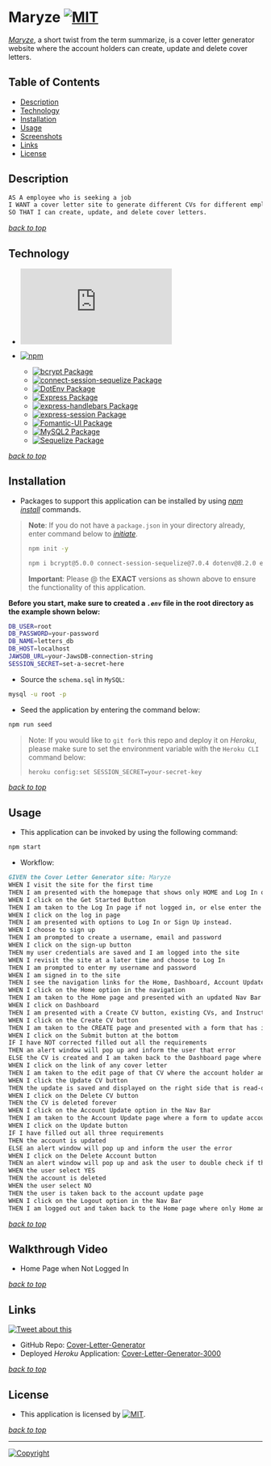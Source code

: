 # Maryze [![MIT](https://img.shields.io/static/v1.svg?label=📃%20License&message=MIT&color=important)](./LICENSE)

*[Maryze](https://cover-letter-generator-3000-7a5be5cf3592.herokuapp.com/)*, a short twist from the term summarize, is a cover letter generator website where the account holders can create, update and delete cover letters.

## Table of Contents

- [Description](#description)
- [Technology](#technology)
- [Installation](#installation)
- [Usage](#usage)
- [Screenshots](#screenshots)
- [Links](#links)
- [License](#license)

## Description

```md
AS A employee who is seeking a job
I WANT a cover letter site to generate different CVs for different employers
SO THAT I can create, update, and delete cover letters.
```

[_back to top_](#table-of-contents)

## Technology

- [![Node.js](https://img.shields.io/badge/Node.js®-v20.5.1-blue?logo=node.js)](https://nodejs.org/en)

- [![npm](https://img.shields.io/badge/npm-v9.8.1-blue?logo=npm)](https://docs.npmjs.com/cli/v9/)
  - [![bcrypt Package](https://img.shields.io/badge/bcrypt-5.1.0-green?logo=npm)](https://www.npmjs.com/package/bcrypt)
  - [![connect-session-sequelize Package](https://img.shields.io/badge/Connect--Session--Sequelize-7.1.7-green?logo=npm)](https://www.npmjs.com/package/connect-session-sequelize)
  - [![DotEnv Package](https://img.shields.io/badge/DotEnv-16.3.1-green?logo=dotenv)](https://www.npmjs.com/package/dotenv)
  - [![Express Package](https://img.shields.io/badge/Express-4.18.2-green?logo=express)](https://www.npmjs.com/package/express)
  - [![express-handlebars Package](https://img.shields.io/badge/Express--Handlebars-7.1.1-green?logo=express)](https://www.npmjs.com/package/express-handlebars)
  - [![express-session Package](https://img.shields.io/badge/Express--Session-1.17.3-green?logo=express)](https://www.npmjs.com/package/express-session)
  - [![Fomantic-UI Package](https://img.shields.io/badge/Fomantic--UI-2.9.2-green?logo=npm)](https://fomantic-ui.com/)
  - [![MySQL2 Package](https://img.shields.io/badge/MySQL2-2.1.0-green?logo=mysql)](https://www.npmjs.com/package/mysql2)
  - [![Sequelize Package](https://img.shields.io/badge/sequelize-5.21.7-green?logo=sequelize)](https://www.npmjs.com/package/sequelize)

[_back to top_](#table-of-contents)

## Installation

- Packages to support this application can be installed by using [_npm install_](https://docs.npmjs.com/cli/v9/commands/npm-install) commands.

> **Note**: If you do not have a `package.json` in your directory already, enter command below to [_initiate_](https://docs.npmjs.com/cli/v9/commands/npm-init).
>
> ```bash
> npm init -y
> ```
>
> ```bash
> npm i bcrypt@5.0.0 connect-session-sequelize@7.0.4 dotenv@8.2.0 express@4.17.1 express-handlebars@5.2.0 express-session@1.17.1 fomantic-ui@2.9.2 mysql2@2.2.5 nodemon@3.0.1 sequelize@6.3.5
> ```
>
> **Important**: Please @ the **EXACT** versions as shown above to ensure the functionality of this application.

**Before you start, make sure to created a _`.env`_ file in the root directory as the example shown below:**

```bash
DB_USER=root
DB_PASSWORD=your-password
DB_NAME=letters_db
DB_HOST=localhost
JAWSDB_URL=your-JawsDB-connection-string
SESSION_SECRET=set-a-secret-here
```

- Source the `schema.sql` in `MySQL`:

```bash
mysql -u root -p
```

- Seed the application by entering the command below:

```bash
npm run seed
```

> Note: If you would like to `git fork` this repo and deploy it on _Heroku_, please make sure to set the environment variable with the `Heroku CLI` command below:
>
> ```bash
> heroku config:set SESSION_SECRET=your-secret-key
> ```

[_back to top_](#table-of-contents)

## Usage

- This application can be invoked by using the following command:

```bash
npm start
```

- Workflow:

```md
GIVEN the Cover Letter Generator site: Maryze
WHEN I visit the site for the first time
THEN I am presented with the homepage that shows only HOME and Log In options in the Nav Bar as well as a Get Started button in the homepage
WHEN I click on the Get Started Button
THEN I am taken to the Log In page if not logged in, or else enter the Dashboard page where the cover letters can be created, updated, and deleted
WHEN I click on the log in page
THEN I am presented with options to Log In or Sign Up instead.
WHEN I choose to sign up
THEN I am prompted to create a username, email and password
WHEN I click on the sign-up button
THEN my user credentials are saved and I am logged into the site
WHEN I revisit the site at a later time and choose to Log In
THEN I am prompted to enter my username and password
WHEN I am signed in to the site
THEN I see the navigation links for the Home, Dashboard, Account Update, and the option to log out
WHEN I click on the Home option in the navigation
THEN I am taken to the Home page and presented with an updated Nav Bar that shows all the options if logged in
WHEN I click on Dashboard
THEN I am presented with a Create CV button, existing CVs, and Instructions
WHEN I click on the Create CV button
THEN I am taken to the CREATE page and presented with a form that has input options for  Doc Name, First and Last Name, E-mail, What Company is receiving this CV, and What position are you applying for. As well as list of choices of Years of Relevant Work Experience,Education, Select Top 3 Skills #1, Select Top 3 Skills #2, Select Top 3 Skills #3
WHEN I click on the Submit button at the bottom
IF I have NOT corrected filled out all the requirements
THEN an alert window will pop up and inform the user that error
ELSE the CV is created and I am taken back to the Dashboard page where I am presented a list of all created CVs and the Date they were created
WHEN I click on the link of any cover letter
THEN I am taken to the edit page of that CV where the account holder and update and delete the cover letter's name and content
WHEN I click the Update CV button
THEN the update is saved and displayed on the right side that is read-only
WHEN I click on the Delete CV button
THEN the CV is deleted forever
WHEN I click on the Account Update option in the Nav Bar
THEN I am taken to the Account Update page where a form to update account name, new password, and confirm password is displayed and the current account name is already inserted in the input box
WHEN I click on the Update button
IF I have filled out all three requirements
THEN the account is updated
ELSE an alert window will pop up and inform the user the error
WHEN I click on the Delete Account button
THEN an alert window will pop up and ask the user to double check if they want to delete the account
WHEN the user select YES
THEN the account is deleted
WHEN the user select NO
THEN the user is taken back to the account update page
WHEN I click on the Logout option in the Nav Bar
THEN I am logged out and taken back to the Home page where only Home and Login option is displayed in the Nav Bar and the Get Started button takes the user to the log in page
```

[_back to top_](#table-of-contents)

## Walkthrough Video

- Home Page when Not Logged In

[_back to top_](#table-of-contents)

## Links

[![Tweet about this](https://img.shields.io/static/v1.svg?label=Tweet%20about%20this&message=🎵&color=blue&logo=twitter&style=social)](https://twitter.com/intent/tweet?text=Check%20out%20this%20Cover-Letter-Generator%20App%20on%20Heroku:%20https://cover-letter-generator-3000-7a5be5cf3592.herokuapp.com/%20)

- GitHub Repo: [Cover-Letter-Generator](https://github.com/Ronin1702/project2)
- Deployed _Heroku_ Application: [Cover-Letter-Generator-3000](https://cover-letter-generator-3000-7a5be5cf3592.herokuapp.com/)

[_back to top_](#table-of-contents)

## License

- This application is licensed by [![MIT](https://img.shields.io/static/v1.svg?label=📃%20License&message=MIT&color=important)](./LICENSE).

[_back to top_](#table-of-contents)

---

[![Copyright](https://img.shields.io/static/v1.svg?label=Cover%20Letter%20Generator%203000%20&©️%20&message=%202023%20Team%20One&labelColor=informational&color=033450)](https://cover-letter-generator-3000-7a5be5cf3592.herokuapp.com/)
